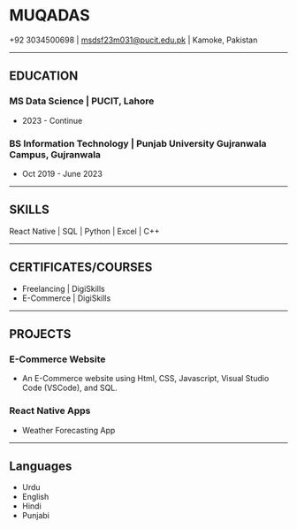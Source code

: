 # MUQADAS

+92 3034500698 \| msdsf23m031@pucit.edu.pk \| Kamoke, Pakistan

------------------------------------------------------------------------

## EDUCATION

### MS Data Science \| PUCIT, Lahore

-   2023 - Continue

### BS Information Technology \| Punjab University Gujranwala Campus, Gujranwala

-   Oct 2019 - June 2023

------------------------------------------------------------------------

## SKILLS

React Native \| SQL \| Python \| Excel \| C++

------------------------------------------------------------------------

## CERTIFICATES/COURSES

-   Freelancing \| DigiSkills
-   E-Commerce  \| DigiSkills

------------------------------------------------------------------------

## PROJECTS

### E-Commerce Website
-   An E-Commerce website using
    Html, CSS, Javascript, Visual Studio Code (VSCode), and SQL.

### React Native Apps

-   Weather Forecasting App 

------------------------------------------------------------------------

## Languages

-   Urdu 
-   English 
-   Hindi
-   Punjabi

```python

```
